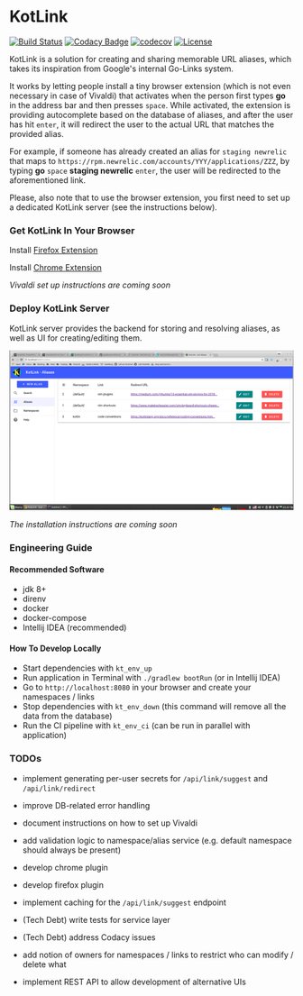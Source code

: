 # KotLink
[![Build Status](https://travis-ci.org/ilya40umov/KotLink.png?branch=master)](https://travis-ci.org/ilya40umov/KotLink)
[![Codacy Badge](https://api.codacy.com/project/badge/Grade/1a55315857b44bb78aab3a87da4f61ec)](https://www.codacy.com/app/ilya40umov/KotLink?utm_source=github.com&amp;utm_medium=referral&amp;utm_content=ilya40umov/KotLink&amp;utm_campaign=Badge_Grade)
[![codecov](https://codecov.io/gh/ilya40umov/KotLink/branch/master/graph/badge.svg)](https://codecov.io/gh/ilya40umov/KotLink)
[![License](https://img.shields.io/badge/License-Apache%202.0-blue.svg)](https://opensource.org/licenses/Apache-2.0)

KotLink is a solution for creating and sharing memorable URL aliases, 
which takes its inspiration from Google's internal Go-Links system.

It works by letting people install a tiny browser extension 
(which is not even necessary in case of Vivaldi)
that activates when the person first types **go** in the address bar and then presses `space`. 
While activated, the extension is providing autocomplete based on the database of aliases,
and after the user has hit `enter`, it will redirect the user to the actual URL that matches the provided alias.

For example, if someone has already created an alias for `staging newrelic` 
that maps to `https://rpm.newrelic.com/accounts/YYY/applications/ZZZ`,
by typing **go** `space` **staging newrelic** `enter`, the user will be redirected to the aforementioned link.

Please, also note that to use the browser extension, you first need to set up a dedicated KotLink server
(see the instructions below).

### Get KotLink In Your Browser

Install [Firefox Extension](https://addons.mozilla.org/en-US/firefox/addon/kotlink-browser-extension)

Install [Chrome Extension](https://chrome.google.com/webstore/detail/kotlink-browser-extension/cdkflkfieefihicjaidafmggjdnkakod)

*Vivaldi set up instructions are coming soon*

### Deploy KotLink Server

KotLink server provides the backend for storing and resolving aliases, 
as well as UI for creating/editing them.

![List Aliases in UI](https://raw.githubusercontent.com/ilya40umov/KotLink/master/images/list-aliases.png)

*The installation instructions are coming soon*

### Engineering Guide

#### Recommended Software
* jdk 8+
* direnv
* docker
* docker-compose
* Intellij IDEA (recommended)

#### How To Develop Locally
* Start dependencies with `kt_env_up`
* Run application in Terminal with `./gradlew bootRun` (or in Intellij IDEA)
* Go to `http://localhost:8080` in your browser and create your namespaces / links
* Stop dependencies with `kt_env_down` (this command will remove all the data from the database)
* Run the CI pipeline with `kt_env_ci` (can be run in parallel with application)

### TODOs
* implement generating per-user secrets for `/api/link/suggest` and `/api/link/redirect`
* improve DB-related error handling
* document instructions on how to set up Vivaldi
* add validation logic to namespace/alias service (e.g. default namespace should always be present)
* develop chrome plugin
* develop firefox plugin
* implement caching for the `/api/link/suggest` endpoint

* (Tech Debt) write tests for service layer
* (Tech Debt) address Codacy issues

* add notion of owners for namespaces / links to restrict who can modify / delete what
* implement REST API to allow development of alternative UIs